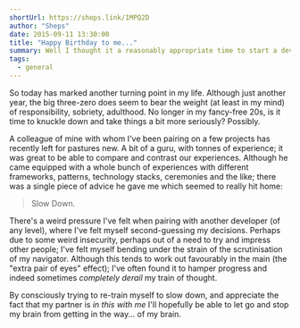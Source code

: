```yaml
---
shortUrl: https://sheps.link/1MPQ2D
author: "Sheps"
date: 2015-09-11 13:30:00
title: "Happy Birthday to me..."
summary: Well I thought it a reasonably appropriate time to start a development blog on this, the day of my 30th birthday. I'll definitely attempt to keep this up to date with any musings I may have, at least once a week (gulp...)
tags:
  - general
---
```


So today has marked another turning point in my life. Although just another year, the big three-zero does seem to
bear the weight (at least in my mind) of responsibility, sobriety, adulthood. No longer in my fancy-free 20s, is it
time to knuckle down and take things a bit more seriously? Possibly.

A colleague of mine with whom I've been pairing on a few projects has recently left for pastures new. A bit of a guru,
with tonnes of experience; it was great to be able to compare and contrast our experiences. Although he came equipped
with a whole bunch of experiences with different frameworks, patterns, technology stacks, ceremonies and the like;
there was a single piece of advice he gave me which seemed to really hit home:

> Slow Down.

There's a weird pressure I've felt when pairing with another developer (of any level), where I've felt myself second-guessing
my decisions. Perhaps due to some weird insecurity, perhaps out of a need to try and impress other people; I've felt
myself bending under the strain of the scrutinisation of my navigator. Although this tends to work out favourably in
the main (the "extra pair of eyes" effect); I've often found it to hamper progress and indeed sometimes _completely derail_
my train of thought.

By consciously trying to re-train myself to slow down, and appreciate the fact that my partner is _in this with me_
I'll hopefully be able to let go and stop my brain from getting in the way... of my brain.
